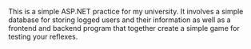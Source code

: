 This is a simple ASP.NET practice for my university. It involves a simple database for storing logged users and their information as well as a frontend and backend program that together create a simple game for testing your reflexes. 
